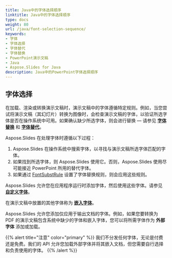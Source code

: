 ```yaml
---
title: Java中的字体选择顺序
linktitle: Java中的字体选择顺序
type: docs
weight: 80
url: /java/font-selection-sequence/
keywords:
- 字体
- 字体选择
- 字体替代
- 字体替换
- PowerPoint演示文稿
- Java
- Aspose.Slides for Java
description: Java中的PowerPoint字体选择顺序
---
```


## 字体选择

在加载、渲染或转换演示文稿时，演示文稿中的字体遵循特定规则。例如，当您尝试将演示文稿（其幻灯片）转换为图像时，会检查演示文稿的字体，以验证所选字体是否在操作系统中可用。如果确认缺少所选字体，则会进行替换 — 请参见 [**字体替换**](https://docs.aspose.com/slides/java/font-replacement/) 和 [**字体替代**](https://docs.aspose.com/slides/java/font-substitution/)。

Aspose.Slides 在处理字体时遵循以下过程：

1. Aspose.Slides 在操作系统中搜索字体，以寻找与演示文稿所选字体匹配的字体。
2. 如果找到所选字体，则 Aspose.Slides 使用它。否则，Aspose.Slides 使用尽可能接近 PowerPoint 所用的替代字体。
3. 如果通过 [FontSubstRule](https://reference.aspose.com/slides/java/com.aspose.slides/fontsubstrule/) 设置了字体替换规则，则会应用这些规则。

Aspose.Slides 允许您在应用程序运行时添加字体，然后使用这些字体。请参见 [**自定义字体**](https://docs.aspose.com/slides/java/custom-font/)。

在演示文稿中放置的其他字体称为 [**嵌入字体**](https://docs.aspose.com/slides/java/embedded-font/)。

Aspose.Slides 允许您添加仅应用于输出文档的字体。例如，如果您要转换为 PDF 的演示文稿包含系统中缺少的字体和嵌入字体，您可以将所需字体作为 **外部字体** 添加或加载。

{{% alert title="注意" color="primary" %}} 
我们不分发任何字体，无论是付费还是免费。我们的 API 允许您加载外部字体并将其嵌入文档，但您需要自行选择和负责使用的字体。
{{% /alert %}}